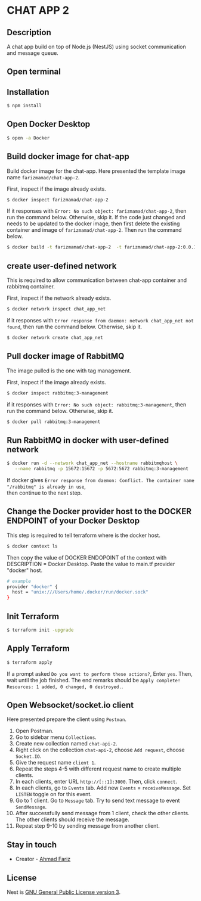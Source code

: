 # CHAT APP 2

## Description

A chat app build on top of Node.js (NestJS) using socket communication and message queue.

## Open terminal

## Installation

```bash
$ npm install
```

## Open Docker Desktop
```bash
$ open -a Docker
```

## Build docker image for chat-app
Build docker image for the chat-app. Here presented the template image name `farizmamad/chat-app-2`.

First, inspect if the image already exists.
```bash
$ docker inspect farizmamad/chat-app-2
```

If it responses with `Error: No such object: farizmamad/chat-app-2`, then run the command below. Otherwise, skip it.
If the code just changed and needs to be updated to the docker image, then first delete the existing container and image of `farizmamad/chat-app-2`. Then run the command below.

```bash
$ docker build -t farizmamad/chat-app-2  -t farizmamad/chat-app-2:0.0.1 .
```

## create user-defined network
This is required to allow communication between chat-app container and rabbitmq container.

First, inspect if the network already exists.
```bash
$ docker network inspect chat_app_net
```

if it responses with `Error response from daemon: network chat_app_net not found`, then run the command below. Otherwise, skip it.

```bash
$ docker network create chat_app_net
```

## Pull docker image of RabbitMQ
The image pulled is the one with tag management.

First, inspect if the image already exists.
```bash
$ docker inspect rabbitmq:3-management
```

if it responses with `Error: No such object: rabbitmq:3-management`, then run the command below. Otherwise, skip it.

```bash
$ docker pull rabbitmq:3-management
```

## Run RabbitMQ in docker with user-defined network
```bash
$ docker run -d --network chat_app_net --hostname rabbitmqhost \
   --name rabbitmq -p 15672:15672 -p 5672:5672 rabbitmq:3-management
```
If docker gives `Error response from daemon: Conflict. The container name "/rabbitmq" is already in use`, \
then continue to the next step.

## Change the Docker provider host to the DOCKER ENDPOINT of your Docker Desktop
This step is required to tell terraform where is the docker host.

```bash
$ docker context ls
```

Then copy the value of DOCKER ENDOPOINT of the context with DESCRIPTION = Docker Desktop.
Paste the value to main.tf provider "docker" host.

```bash
# example
provider "docker" {
  host = "unix:///Users/home/.docker/run/docker.sock"
}
```

## Init Terraform
```bash
$ terraform init -upgrade
```

## Apply Terraform

```bash
$ terraform apply
```

If a prompt asked `Do you want to perform these actions?`, Enter `yes`. Then, wait until the job finished. 
The end remarks should be `Apply complete! Resources: 1 added, 0 changed, 0 destroyed.`.

## Open Websocket/socket.io client
Here presented prepare the client using `Postman`.
1. Open Postman.
2. Go to sidebar menu `Collections`.
3. Create new collection named `chat-api-2`.
4. Right click on the collection `chat-api-2`, choose `Add request`, choose `Socket.IO`.
5. Give the request name `client 1`.
6. Repeat the steps 4-5 with different request name to create multiple clients.
7. In each clients, enter URL `http://[::1]:3000`. Then, click `connect`.
8. In each clients, go to `Events` tab. Add new `Events` = `receiveMessage`. Set `LISTEN` toggle on for this event.
9. Go to 1 client. Go to `Message` tab. Try to send text message to event `SendMessage`.
10. After successfully send message from 1 client, check the other clients. The other clients should receive the message.
11. Repeat step 9-10 by sending message from another client.

## Stay in touch

- Creator - [Ahmad Fariz](https://www.linkedin.com/in/ahmadfariz)

## License

Nest is [GNU General Public License version 3](LICENSE).
